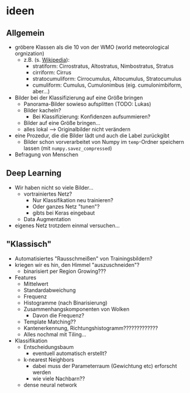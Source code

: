 # ideen

## Allgemein

* gröbere Klassen als die 10 von der WMO (world meteorological orgnization)
    * z.B. (s. [Wikipedia](https://en.wikipedia.org/wiki/List_of_cloud_types#Cloud_identification_and_classification:_Order_of_listed_types)):
        * stratiform: Cirrostratus, Altostratus, Nimbostratus, Stratus
        * cirriform: Cirrus
        * stratocumuliform: Cirrocumulus, Altocumulus, Stratocumulus
        * cumuliform: Cumulus, Cumulonimbus (eig. cumulonimbiform, aber...)
* Bilder bei der Klassifizierung auf eine Größe bringen
    * Panorama-Bilder sowieso aufsplitten (TODO: Lukas)
    * Bilder kacheln?
        * Bei Klassifizierung: Konfidenzen aufsummieren? 
    * Bilder auf eine Größe bringen...
    * alles lokal --> Originalbilder nicht verändern
* eine Prozedur, die die Bilder lädt und auch die Label zurückgibt
    * Bilder schon vorverarbeitet von Numpy im `temp`-Ordner speichern lassen (mit `numpy.savez_compressed`)
* Befragung von Menschen


## Deep Learning

* Wir haben nicht so viele Bilder...
    * vortrainiertes Netz?
        * Nur Klassifikation neu trainieren?
        * Oder ganzes Netz "tunen"?
        * gibts bei Keras eingebaut
    * Data Augmentation
* eigenes Netz trotzdem einmal versuchen...


## "Klassisch"

* Automatisiertes "Rausschmeißen" von Trainingsbildern?
* kriegen wir es hin, den Himmel "auszuschneiden"?
    * binarisiert per Region Growing???
* Features
    * Mittelwert
    * Standardabweichung
    * Frequenz
    * Histogramme (nach Binarisierung)
    * Zusammenhangskomponenten von Wolken
        * Davon die Frequenz?
    * Template Matching??
    * Kantenerkennung, Richtungshistogramm?????????????
    * Alles nochmal mit Tiling...
* Klassifikation
    * Entscheidungsbaum
        * eventuell automatisch erstellt?
    * k-nearest Neighbors
        * dabei muss der Parameterraum (Gewichtung etc) erforscht werden
        * wie viele Nachbarn??
    * dense neural network
